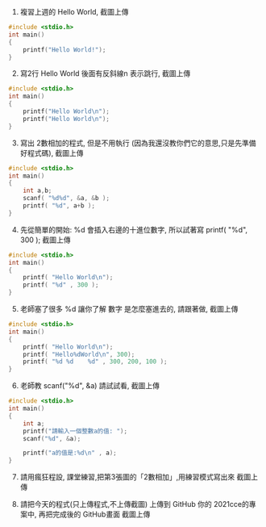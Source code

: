 1. 複習上週的 Hello World, 截圖上傳
```c
#include <stdio.h>
int main()
{
    printf("Hello World!");
}
```

2. 寫2行 Hello World 後面有反斜線n 表示跳行, 截圖上傳
```c
#include <stdio.h>
int main()
{
    printf("Hello World\n");
    printf("Hello World\n");
}
```

3. 寫出 2數相加的程式, 但是不用執行 (因為我還沒教你們它的意思,只是先準備好程式碼), 截圖上傳
```c
#include <stdio.h>
int main()
{
    int a,b;
    scanf( "%d%d", &a, &b );
    printf( "%d", a+b );
}
```

4. 先從簡單的開始: %d 會插入右邊的十進位數字, 所以試著寫 printf( "%d", 300 );  截圖上傳
```c
#include <stdio.h>
int main()
{
    printf( "Hello World\n");
    printf( "%d" , 300 );
}
```

5. 老師塞了很多 %d 讓你了解 數字 是怎麼塞進去的, 請跟著做, 截圖上傳
```c
#include <stdio.h>
int main()
{
    printf( "Hello World\n");
    printf( "Hello%dWorld\n", 300);
    printf( "%d %d    %d" , 300, 200, 100 );
}
```

6. 老師教 scanf("%d", &a) 請試試看, 截圖上傳
```c
#include <stdio.h>
int main()
{
    int a;
    printf("請輸入一個整數a的值: ");
    scanf("%d", &a);

    printf("a的值是:%d\n" , a);
}
```

7. 請用瘋狂程設, 課堂練習,把第3張圖的「2數相加」,用練習模式寫出來 截圖上傳

8. 請把今天的程式(只上傳程式,不上傳截圖) 上傳到 GitHub 你的 2021cce的專案中, 再把完成後的 GitHub畫面 截圖上傳

